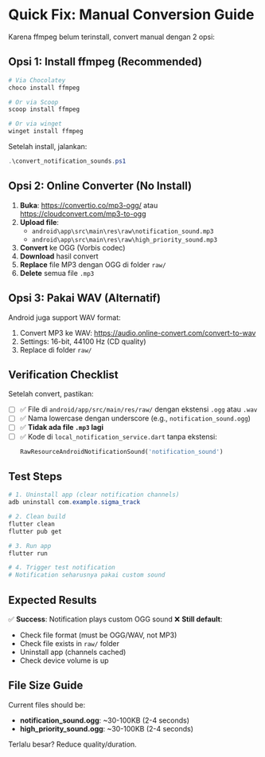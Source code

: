 # Quick Fix: Manual Conversion Guide

Karena ffmpeg belum terinstall, convert manual dengan 2 opsi:

## Opsi 1: Install ffmpeg (Recommended)

```powershell
# Via Chocolatey
choco install ffmpeg

# Or via Scoop
scoop install ffmpeg

# Or via winget
winget install ffmpeg
```

Setelah install, jalankan:
```powershell
.\convert_notification_sounds.ps1
```

## Opsi 2: Online Converter (No Install)

1. **Buka**: https://convertio.co/mp3-ogg/ atau https://cloudconvert.com/mp3-to-ogg
2. **Upload file**:
   - `android\app\src\main\res\raw\notification_sound.mp3`
   - `android\app\src\main\res\raw\high_priority_sound.mp3`
3. **Convert** ke OGG (Vorbis codec)
4. **Download** hasil convert
5. **Replace** file MP3 dengan OGG di folder `raw/`
6. **Delete** semua file `.mp3`

## Opsi 3: Pakai WAV (Alternatif)

Android juga support WAV format:
1. Convert MP3 ke WAV: https://audio.online-convert.com/convert-to-wav
2. Settings: 16-bit, 44100 Hz (CD quality)
3. Replace di folder `raw/`

## Verification Checklist

Setelah convert, pastikan:

- [ ] ✅ File di `android/app/src/main/res/raw/` dengan ekstensi `.ogg` atau `.wav`
- [ ] ✅ Nama lowercase dengan underscore (e.g., `notification_sound.ogg`)
- [ ] ✅ **Tidak ada file `.mp3` lagi**
- [ ] ✅ Kode di `local_notification_service.dart` tanpa ekstensi:
  ```dart
  RawResourceAndroidNotificationSound('notification_sound')
  ```

## Test Steps

```powershell
# 1. Uninstall app (clear notification channels)
adb uninstall com.example.sigma_track

# 2. Clean build
flutter clean
flutter pub get

# 3. Run app
flutter run

# 4. Trigger test notification
# Notification seharusnya pakai custom sound
```

## Expected Results

✅ **Success**: Notification plays custom OGG sound
❌ **Still default**:
   - Check file format (must be OGG/WAV, not MP3)
   - Check file exists in `raw/` folder
   - Uninstall app (channels cached)
   - Check device volume is up

## File Size Guide

Current files should be:
- **notification_sound.ogg**: ~30-100KB (2-4 seconds)
- **high_priority_sound.ogg**: ~30-100KB (2-4 seconds)

Terlalu besar? Reduce quality/duration.
